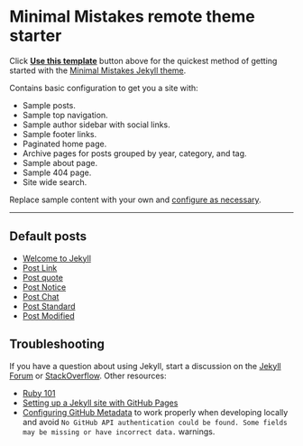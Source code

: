 # Minimal Mistakes remote theme starter

Click [**Use this template**](https://github.com/mmistakes/mm-github-pages-starter/generate) button above for the quickest method of getting started with the [Minimal Mistakes Jekyll theme](https://github.com/mmistakes/minimal-mistakes).

Contains basic configuration to get you a site with:

- Sample posts.
- Sample top navigation.
- Sample author sidebar with social links.
- Sample footer links.
- Paginated home page.
- Archive pages for posts grouped by year, category, and tag.
- Sample about page.
- Sample 404 page.
- Site wide search.

Replace sample content with your own and [configure as necessary](https://mmistakes.github.io/minimal-mistakes/docs/configuration/).

---

## Default posts

- [Welcome to Jekyll](/docs/posts/2019-04-18-welcome-to-jekyll.md)
- [Post Link](/docs/posts/2010-03-07-post-link.md)
- [Post quote](/docs/posts/2010-02-05-post-quote.md)
- [Post Notice](/docs/posts/2010-02-05-post-notice.md)
- [Post Chat](/docs/posts/2010-01-08-post-chat.md)
- [Post Standard](/docs/posts/2010-01-07-post-standard.md)
- [Post Modified](/docs/posts/2010-01-07-post-modified.md)

## Troubleshooting

If you have a question about using Jekyll, start a discussion on the [Jekyll Forum](https://talk.jekyllrb.com/) or [StackOverflow](https://stackoverflow.com/questions/tagged/jekyll). Other resources:

- [Ruby 101](https://jekyllrb.com/docs/ruby-101/)
- [Setting up a Jekyll site with GitHub Pages](https://jekyllrb.com/docs/github-pages/)
- [Configuring GitHub Metadata](https://github.com/jekyll/github-metadata/blob/master/docs/configuration.md#configuration) to work properly when developing locally and avoid `No GitHub API authentication could be found. Some fields may be missing or have incorrect data.` warnings.
